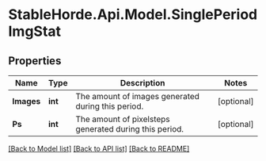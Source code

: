 # StableHorde.Api.Model.SinglePeriodImgStat

## Properties

Name | Type | Description | Notes
------------ | ------------- | ------------- | -------------
**Images** | **int** | The amount of images generated during this period. | [optional] 
**Ps** | **int** | The amount of pixelsteps generated during this period. | [optional] 

[[Back to Model list]](../README.md#documentation-for-models) [[Back to API list]](../README.md#documentation-for-api-endpoints) [[Back to README]](../README.md)

